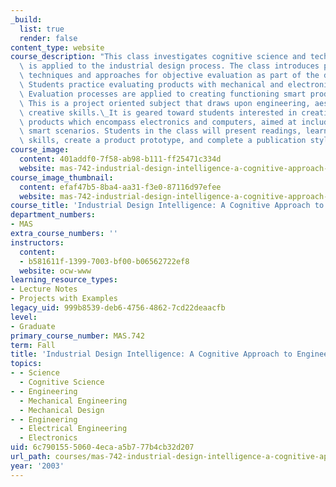 ```yaml
---
_build:
  list: true
  render: false
content_type: website
course_description: "This class investigates cognitive science and technology as it\
  \ is applied to the industrial design process. The class introduces prototyping\
  \ techniques and approaches for objective evaluation as part of the design process.\
  \ Students practice evaluating products with mechanical and electronic aspects.\
  \ Evaluation processes are applied to creating functioning smart product prototypes.\
  \ This is a project oriented subject that draws upon engineering, aesthetic, and\
  \ creative skills.\_It is geared toward students interested in creating physical\
  \ products which encompass electronics and computers, aimed at including them in\
  \ smart scenarios. Students in the class will present readings, learn prototyping\
  \ skills, create a product prototype, and complete a publication style paper.\n"
course_image:
  content: 401addf0-7f58-ab98-b111-ff25471c334d
  website: mas-742-industrial-design-intelligence-a-cognitive-approach-to-engineering-fall-2003
course_image_thumbnail:
  content: efaf47b5-8ba4-aa31-f3e0-87116d97efee
  website: mas-742-industrial-design-intelligence-a-cognitive-approach-to-engineering-fall-2003
course_title: 'Industrial Design Intelligence: A Cognitive Approach to Engineering'
department_numbers:
- MAS
extra_course_numbers: ''
instructors:
  content:
  - b581611f-1399-7003-bf00-b06562722ef8
  website: ocw-www
learning_resource_types:
- Lecture Notes
- Projects with Examples
legacy_uid: 999b8539-deb6-4756-4862-7cd22deaacfb
level:
- Graduate
primary_course_number: MAS.742
term: Fall
title: 'Industrial Design Intelligence: A Cognitive Approach to Engineering'
topics:
- - Science
  - Cognitive Science
- - Engineering
  - Mechanical Engineering
  - Mechanical Design
- - Engineering
  - Electrical Engineering
  - Electronics
uid: 6c790155-5060-4eca-a5b7-77b4cb32d207
url_path: courses/mas-742-industrial-design-intelligence-a-cognitive-approach-to-engineering-fall-2003
year: '2003'
---
```

